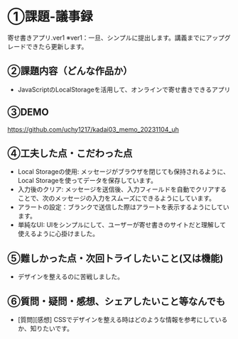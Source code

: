 # ①課題-議事録

寄せ書きアプリ.ver1
※ver1：一旦、シンプルに提出します。講義までにアップグレードできたら更新します。

## ②課題内容（どんな作品か）

- JavaScriptのLocalStorageを活用して、オンラインで寄せ書きできるアプリ

## ③DEMO

https://github.com/uchy1217/kadai03_memo_20231104_uh

## ④工夫した点・こだわった点

- Local Storageの使用: メッセージがブラウザを閉じても保持されるように、Local Storageを使ってデータを保存しています。
- 入力後のクリア: メッセージを送信後、入力フィールドを自動でクリアすることで、次のメッセージの入力をスムーズにできるようにしています。
- アラートの設定：ブランクで送信した際はアラートを表示するようにしています。
- 単純なUI: UIをシンプルにして、ユーザーが寄せ書きのサイトだと理解して使えるように心掛けました。

## ⑤難しかった点・次回トライしたいこと(又は機能)

- デザインを整えるのに苦戦しました。

## ⑥質問・疑問・感想、シェアしたいこと等なんでも

- [質問][感想]
CSSでデザインを整える時はどのような情報を参考にしているか、知りたいです。
